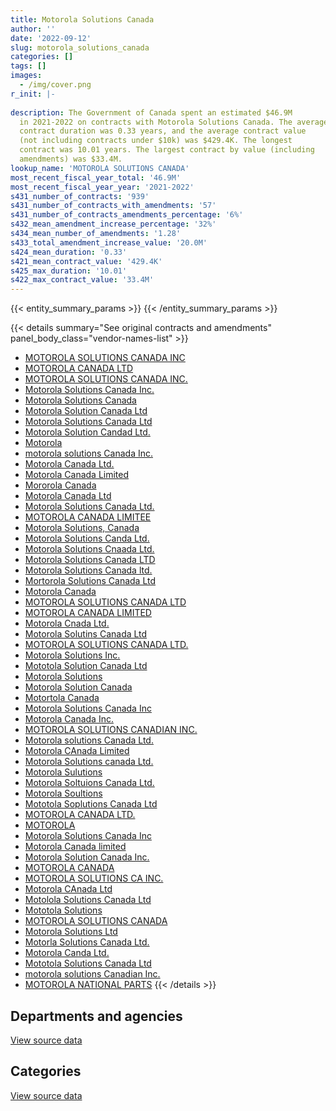 ```yaml
---
title: Motorola Solutions Canada
author: ''
date: '2022-09-12'
slug: motorola_solutions_canada
categories: []
tags: []
images:
  - /img/cover.png
r_init: |-
  
description: The Government of Canada spent an estimated $46.9M
  in 2021-2022 on contracts with Motorola Solutions Canada. The average
  contract duration was 0.33 years, and the average contract value
  (not including contracts under $10k) was $429.4K. The longest
  contract was 10.01 years. The largest contract by value (including
  amendments) was $33.4M.
lookup_name: 'MOTOROLA SOLUTIONS CANADA'
most_recent_fiscal_year_total: '46.9M'
most_recent_fiscal_year_year: '2021-2022'
s431_number_of_contracts: '939'
s431_number_of_contracts_with_amendments: '57'
s431_number_of_contracts_amendments_percentage: '6%'
s432_mean_amendment_increase_percentage: '32%'
s434_mean_number_of_amendments: '1.28'
s433_total_amendment_increase_value: '20.0M'
s424_mean_duration: '0.33'
s421_mean_contract_value: '429.4K'
s425_max_duration: '10.01'
s422_max_contract_value: '33.4M'
---
```


<script src="/rmarkdown-libs/htmlwidgets/htmlwidgets.js"></script>
<link href="/rmarkdown-libs/datatables-css/datatables-crosstalk.css" rel="stylesheet" />
<script src="/rmarkdown-libs/datatables-binding/datatables.js"></script>
<script src="/rmarkdown-libs/jquery/jquery-3.6.0.min.js"></script>
<link href="/rmarkdown-libs/dt-core-bootstrap/css/dataTables.bootstrap.min.css" rel="stylesheet" />
<link href="/rmarkdown-libs/dt-core-bootstrap/css/dataTables.bootstrap.extra.css" rel="stylesheet" />
<script src="/rmarkdown-libs/dt-core-bootstrap/js/jquery.dataTables.min.js"></script>
<script src="/rmarkdown-libs/dt-core-bootstrap/js/dataTables.bootstrap.min.js"></script>
<link href="/rmarkdown-libs/crosstalk/css/crosstalk.min.css" rel="stylesheet" />
<script src="/rmarkdown-libs/crosstalk/js/crosstalk.min.js"></script>
<script src="/rmarkdown-libs/htmlwidgets/htmlwidgets.js"></script>
<link href="/rmarkdown-libs/datatables-css/datatables-crosstalk.css" rel="stylesheet" />
<script src="/rmarkdown-libs/datatables-binding/datatables.js"></script>
<script src="/rmarkdown-libs/jquery/jquery-3.6.0.min.js"></script>
<link href="/rmarkdown-libs/dt-core-bootstrap/css/dataTables.bootstrap.min.css" rel="stylesheet" />
<link href="/rmarkdown-libs/dt-core-bootstrap/css/dataTables.bootstrap.extra.css" rel="stylesheet" />
<script src="/rmarkdown-libs/dt-core-bootstrap/js/jquery.dataTables.min.js"></script>
<script src="/rmarkdown-libs/dt-core-bootstrap/js/dataTables.bootstrap.min.js"></script>
<link href="/rmarkdown-libs/crosstalk/css/crosstalk.min.css" rel="stylesheet" />
<script src="/rmarkdown-libs/crosstalk/js/crosstalk.min.js"></script>

{{< entity_summary_params >}}
{{< /entity_summary_params >}}

{{< details summary="See original contracts and amendments" panel_body_class="vendor-names-list" >}}
- [MOTOROLA SOLUTIONS CANADA INC](https://search.open.canada.ca/en/ct/?sort=contract_value_f%20desc&page=1&search_text=%22MOTOROLA%20SOLUTIONS%20CANADA%20INC%22)
- [MOTOROLA CANADA LTD](https://search.open.canada.ca/en/ct/?sort=contract_value_f%20desc&page=1&search_text=%22MOTOROLA%20CANADA%20LTD%22)
- [MOTOROLA SOLUTIONS CANADA INC.](https://search.open.canada.ca/en/ct/?sort=contract_value_f%20desc&page=1&search_text=%22MOTOROLA%20SOLUTIONS%20CANADA%20INC.%22)
- [Motorola Solutions Canada Inc.](https://search.open.canada.ca/en/ct/?sort=contract_value_f%20desc&page=1&search_text=%22Motorola%20Solutions%20Canada%20Inc.%22)
- [Motorola Solutions Canada](https://search.open.canada.ca/en/ct/?sort=contract_value_f%20desc&page=1&search_text=%22Motorola%20Solutions%20Canada%22)
- [Motorola Solution Canada Ltd](https://search.open.canada.ca/en/ct/?sort=contract_value_f%20desc&page=1&search_text=%22Motorola%20Solution%20Canada%20Ltd%22)
- [Motorola Solutions Canada Ltd](https://search.open.canada.ca/en/ct/?sort=contract_value_f%20desc&page=1&search_text=%22Motorola%20Solutions%20Canada%20Ltd%22)
- [Motorola Solution Candad Ltd.](https://search.open.canada.ca/en/ct/?sort=contract_value_f%20desc&page=1&search_text=%22Motorola%20Solution%20Candad%20Ltd.%22)
- [Motorola](https://search.open.canada.ca/en/ct/?sort=contract_value_f%20desc&page=1&search_text=%22Motorola%22)
- [motorola solutions Canada Inc.](https://search.open.canada.ca/en/ct/?sort=contract_value_f%20desc&page=1&search_text=%22motorola%20solutions%20Canada%20Inc.%22)
- [Motorola Canada Ltd.](https://search.open.canada.ca/en/ct/?sort=contract_value_f%20desc&page=1&search_text=%22Motorola%20Canada%20Ltd.%22)
- [Motorola Canada Limited](https://search.open.canada.ca/en/ct/?sort=contract_value_f%20desc&page=1&search_text=%22Motorola%20Canada%20Limited%22)
- [Mororola Canada](https://search.open.canada.ca/en/ct/?sort=contract_value_f%20desc&page=1&search_text=%22Mororola%20Canada%22)
- [Motorola Canada Ltd](https://search.open.canada.ca/en/ct/?sort=contract_value_f%20desc&page=1&search_text=%22Motorola%20Canada%20Ltd%22)
- [Motorola Solutions Canada Ltd.](https://search.open.canada.ca/en/ct/?sort=contract_value_f%20desc&page=1&search_text=%22Motorola%20Solutions%20Canada%20Ltd.%22)
- [MOTOROLA CANADA LIMITEE](https://search.open.canada.ca/en/ct/?sort=contract_value_f%20desc&page=1&search_text=%22MOTOROLA%20CANADA%20LIMITEE%22)
- [Motorola Solutions, Canada](https://search.open.canada.ca/en/ct/?sort=contract_value_f%20desc&page=1&search_text=%22Motorola%20Solutions%2c%20Canada%22)
- [Motorola Solutions Canda Ltd.](https://search.open.canada.ca/en/ct/?sort=contract_value_f%20desc&page=1&search_text=%22Motorola%20Solutions%20Canda%20Ltd.%22)
- [Motorola Solutions Cnaada Ltd.](https://search.open.canada.ca/en/ct/?sort=contract_value_f%20desc&page=1&search_text=%22Motorola%20Solutions%20Cnaada%20Ltd.%22)
- [Motorola Solutions Canada LTD](https://search.open.canada.ca/en/ct/?sort=contract_value_f%20desc&page=1&search_text=%22Motorola%20Solutions%20Canada%20LTD%22)
- [Motorola Solutions Canada ltd.](https://search.open.canada.ca/en/ct/?sort=contract_value_f%20desc&page=1&search_text=%22Motorola%20Solutions%20Canada%20ltd.%22)
- [Mortorola Solutions Canada Ltd](https://search.open.canada.ca/en/ct/?sort=contract_value_f%20desc&page=1&search_text=%22Mortorola%20Solutions%20Canada%20Ltd%22)
- [Motorola Canada](https://search.open.canada.ca/en/ct/?sort=contract_value_f%20desc&page=1&search_text=%22Motorola%20Canada%22)
- [MOTOROLA SOLUTIONS CANADA LTD](https://search.open.canada.ca/en/ct/?sort=contract_value_f%20desc&page=1&search_text=%22MOTOROLA%20SOLUTIONS%20CANADA%20LTD%22)
- [MOTOROLA CANADA LIMITED](https://search.open.canada.ca/en/ct/?sort=contract_value_f%20desc&page=1&search_text=%22MOTOROLA%20CANADA%20LIMITED%22)
- [Motorola Cnada Ltd.](https://search.open.canada.ca/en/ct/?sort=contract_value_f%20desc&page=1&search_text=%22Motorola%20Cnada%20Ltd.%22)
- [Motorola Solutins Canada Ltd](https://search.open.canada.ca/en/ct/?sort=contract_value_f%20desc&page=1&search_text=%22Motorola%20Solutins%20Canada%20Ltd%22)
- [MOTOROLA SOLUTIONS CANADA LTD.](https://search.open.canada.ca/en/ct/?sort=contract_value_f%20desc&page=1&search_text=%22MOTOROLA%20SOLUTIONS%20CANADA%20LTD.%22)
- [Motorola Solutions Inc.](https://search.open.canada.ca/en/ct/?sort=contract_value_f%20desc&page=1&search_text=%22Motorola%20Solutions%20Inc.%22)
- [Mototola Solution Canada Ltd](https://search.open.canada.ca/en/ct/?sort=contract_value_f%20desc&page=1&search_text=%22Mototola%20Solution%20Canada%20Ltd%22)
- [Motorola Solutions](https://search.open.canada.ca/en/ct/?sort=contract_value_f%20desc&page=1&search_text=%22Motorola%20Solutions%22)
- [Motorola Solution Canada](https://search.open.canada.ca/en/ct/?sort=contract_value_f%20desc&page=1&search_text=%22Motorola%20Solution%20Canada%22)
- [Motortola Canada](https://search.open.canada.ca/en/ct/?sort=contract_value_f%20desc&page=1&search_text=%22Motortola%20Canada%22)
- [Motorola Solutions Canada Inc](https://search.open.canada.ca/en/ct/?sort=contract_value_f%20desc&page=1&search_text=%22Motorola%20Solutions%20Canada%20Inc%22)
- [Motorola Canada Inc.](https://search.open.canada.ca/en/ct/?sort=contract_value_f%20desc&page=1&search_text=%22Motorola%20Canada%20Inc.%22)
- [MOTOROLA SOLUTIONS CANADIAN INC.](https://search.open.canada.ca/en/ct/?sort=contract_value_f%20desc&page=1&search_text=%22MOTOROLA%20SOLUTIONS%20CANADIAN%20INC.%22)
- [Motorola solutions Canada Ltd.](https://search.open.canada.ca/en/ct/?sort=contract_value_f%20desc&page=1&search_text=%22Motorola%20solutions%20Canada%20Ltd.%22)
- [Motorola CAnada Limited](https://search.open.canada.ca/en/ct/?sort=contract_value_f%20desc&page=1&search_text=%22Motorola%20CAnada%20Limited%22)
- [Motorola Solutions canada Ltd.](https://search.open.canada.ca/en/ct/?sort=contract_value_f%20desc&page=1&search_text=%22Motorola%20Solutions%20canada%20Ltd.%22)
- [Motorola Sulutions](https://search.open.canada.ca/en/ct/?sort=contract_value_f%20desc&page=1&search_text=%22Motorola%20Sulutions%22)
- [Motorola Soltuions Canada Ltd.](https://search.open.canada.ca/en/ct/?sort=contract_value_f%20desc&page=1&search_text=%22Motorola%20Soltuions%20Canada%20Ltd.%22)
- [Motorola Soultions](https://search.open.canada.ca/en/ct/?sort=contract_value_f%20desc&page=1&search_text=%22Motorola%20Soultions%22)
- [Mototola Soplutions Canada Ltd](https://search.open.canada.ca/en/ct/?sort=contract_value_f%20desc&page=1&search_text=%22Mototola%20Soplutions%20Canada%20Ltd%22)
- [MOTOROLA CANADA LTD.](https://search.open.canada.ca/en/ct/?sort=contract_value_f%20desc&page=1&search_text=%22MOTOROLA%20CANADA%20LTD.%22)
- [MOTOROLA](https://search.open.canada.ca/en/ct/?sort=contract_value_f%20desc&page=1&search_text=%22MOTOROLA%22)
- [Motorola Solutions Canada Inc](https://search.open.canada.ca/en/ct/?sort=contract_value_f%20desc&page=1&search_text=%22Motorola%20Solutions%20%20Canada%20Inc%22)
- [Motorola Canada limited](https://search.open.canada.ca/en/ct/?sort=contract_value_f%20desc&page=1&search_text=%22Motorola%20Canada%20limited%22)
- [Motorola Solution Canada Inc.](https://search.open.canada.ca/en/ct/?sort=contract_value_f%20desc&page=1&search_text=%22Motorola%20Solution%20Canada%20Inc.%22)
- [MOTOROLA CANADA](https://search.open.canada.ca/en/ct/?sort=contract_value_f%20desc&page=1&search_text=%22MOTOROLA%20CANADA%22)
- [MOTOROLA SOLUTIONS CA INC.](https://search.open.canada.ca/en/ct/?sort=contract_value_f%20desc&page=1&search_text=%22MOTOROLA%20SOLUTIONS%20CA%20INC.%22)
- [Motorola CAnada Ltd](https://search.open.canada.ca/en/ct/?sort=contract_value_f%20desc&page=1&search_text=%22Motorola%20CAnada%20Ltd%22)
- [Motolola Solutions Canada Ltd](https://search.open.canada.ca/en/ct/?sort=contract_value_f%20desc&page=1&search_text=%22Motolola%20Solutions%20Canada%20Ltd%22)
- [Mototola Solutions](https://search.open.canada.ca/en/ct/?sort=contract_value_f%20desc&page=1&search_text=%22Mototola%20Solutions%22)
- [MOTOROLA SOLUTIONS CANADA](https://search.open.canada.ca/en/ct/?sort=contract_value_f%20desc&page=1&search_text=%22MOTOROLA%20SOLUTIONS%20CANADA%22)
- [Motorola Solutions Ltd](https://search.open.canada.ca/en/ct/?sort=contract_value_f%20desc&page=1&search_text=%22Motorola%20Solutions%20Ltd%22)
- [Motorla Solutions Canada Ltd.](https://search.open.canada.ca/en/ct/?sort=contract_value_f%20desc&page=1&search_text=%22Motorla%20Solutions%20Canada%20Ltd.%22)
- [Motorola Canda Ltd.](https://search.open.canada.ca/en/ct/?sort=contract_value_f%20desc&page=1&search_text=%22Motorola%20Canda%20Ltd.%22)
- [Mototola Solutions Canada Ltd](https://search.open.canada.ca/en/ct/?sort=contract_value_f%20desc&page=1&search_text=%22Mototola%20Solutions%20Canada%20Ltd%22)
- [motorola solutions Canadian Inc.](https://search.open.canada.ca/en/ct/?sort=contract_value_f%20desc&page=1&search_text=%22motorola%20solutions%20Canadian%20Inc.%22)
- [MOTOROLA NATIONAL PARTS](https://search.open.canada.ca/en/ct/?sort=contract_value_f%20desc&page=1&search_text=%22MOTOROLA%20NATIONAL%20PARTS%22)
{{< /details >}}

## Departments and agencies

<div id="htmlwidget-1" style="width:100%;height:auto;" class="datatables html-widget"></div>
<script type="application/json" data-for="htmlwidget-1">{"x":{"style":"bootstrap","filter":"none","vertical":false,"data":[["<a href=\"/departments/cbsa-asfc/\">Canada Border Services Agency<\/a>","<a href=\"/departments/csc-scc/\">Correctional Service of Canada<\/a>","<a href=\"/departments/dfatd-maecd/\">Global Affairs Canada<\/a>","<a href=\"/departments/dfo-mpo/\">Fisheries and Oceans Canada<\/a>","<a href=\"/departments/dnd-mdn/\">National Defence<\/a>","<a href=\"/departments/ec/\">Environment and Climate Change Canada<\/a>","<a href=\"/departments/ic/\">Innovation, Science and Economic Development Canada<\/a>","<a href=\"/departments/pc/\">Parks Canada<\/a>","<a href=\"/departments/pwgsc-tpsgc/\">Public Services and Procurement Canada<\/a>","<a href=\"/departments/rcmp-grc/\">Royal Canadian Mounted Police<\/a>"],[1721148.38,7705417.95,null,4820290.64,15147675.13,11144.34,682726.2,81776.02,773106.26,53185356.99],[1380866.69,15631593.25,17383.92,5812557.25,9281958.69,159447.32,null,517754.04,93508.92,35308442.82],[4875918.77,622461.97,null,2102939.56,12407034.89,491428.73,null,71721.35,462270.42,49548512.7],[2286439.04,1108799.7,null,1701830.75,3584338.42,1678124.48,null,63178.16,833999.2,35606632.99]],"container":"<table class=\"table table-striped table-hover row-border order-column display\">\n  <thead>\n    <tr>\n      <th>Department<\/th>\n      <th>2018-2019<\/th>\n      <th>2019-2020<\/th>\n      <th>2020-2021<\/th>\n      <th>2021-2022<\/th>\n    <\/tr>\n  <\/thead>\n<\/table>","options":{"order":[[4,"desc"]],"pageLength":10,"autoWidth":true,"columnDefs":[{"targets":1,"render":"function(data, type, row, meta) {\n    return type !== 'display' ? data : DTWidget.formatCurrency(data, \"$\", 2, 3, \",\", \".\", true, null);\n  }"},{"targets":2,"render":"function(data, type, row, meta) {\n    return type !== 'display' ? data : DTWidget.formatCurrency(data, \"$\", 2, 3, \",\", \".\", true, null);\n  }"},{"targets":3,"render":"function(data, type, row, meta) {\n    return type !== 'display' ? data : DTWidget.formatCurrency(data, \"$\", 2, 3, \",\", \".\", true, null);\n  }"},{"targets":4,"render":"function(data, type, row, meta) {\n    return type !== 'display' ? data : DTWidget.formatCurrency(data, \"$\", 2, 3, \",\", \".\", true, null);\n  }"},{"width":"16%","targets":[1,2,3,4]},{"className":"dt-right","targets":[1,2,3,4]}],"orderClasses":false}},"evals":["options.columnDefs.0.render","options.columnDefs.1.render","options.columnDefs.2.render","options.columnDefs.3.render"],"jsHooks":[]}</script>
<p class="text-right">
<a href="https://github.com/GoC-Spending/contracts-data/tree/main/data/out/vendors/motorola_solutions_canada/summary_by_fiscal_year_by_department.csv" class="source-data-link btn btn-link">View source data</a>
</p>

## Categories

<div id="htmlwidget-2" style="width:100%;height:auto;" class="datatables html-widget"></div>
<script type="application/json" data-for="htmlwidget-2">{"x":{"style":"bootstrap","filter":"none","vertical":false,"data":[["<a href=\"/categories/facilities_and_construction/\">Facilities and construction<\/a>","<a href=\"/categories/office_management/\">Office management<\/a>","<a href=\"/categories/defence/\">Defence<\/a>","<a href=\"/categories/professional_services/\">Professional services<\/a>","<a href=\"/categories/information_technology/\">Information technology<\/a>","<a href=\"/categories/transportation_and_logistics/\">Transportation and logistics<\/a>","<a href=\"/categories/industrial_products_and_services/\">Industrial products and services<\/a>","<a href=\"/categories/human_capital/\">Human capital<\/a>"],[449135.52,null,15009980.23,1011094.5,66460422.56,114218.16,1033082.28,50708.66],[618076.16,null,8936624.68,82566.5,57128093.36,43368.57,1323667.48,71116.17],[1116695.03,null,12407034.89,12629.62,55480357.29,15066.32,1550505.25,null],[1350899.12,103886.22,3418299.18,110650.73,39737884.84,107875.76,1885632.64,148214.24]],"container":"<table class=\"table table-striped table-hover row-border order-column display\">\n  <thead>\n    <tr>\n      <th>Category<\/th>\n      <th>2018-2019<\/th>\n      <th>2019-2020<\/th>\n      <th>2020-2021<\/th>\n      <th>2021-2022<\/th>\n    <\/tr>\n  <\/thead>\n<\/table>","options":{"order":[[4,"desc"]],"dom":"t","pageLength":30,"autoWidth":true,"columnDefs":[{"targets":1,"render":"function(data, type, row, meta) {\n    return type !== 'display' ? data : DTWidget.formatCurrency(data, \"$\", 2, 3, \",\", \".\", true, null);\n  }"},{"targets":2,"render":"function(data, type, row, meta) {\n    return type !== 'display' ? data : DTWidget.formatCurrency(data, \"$\", 2, 3, \",\", \".\", true, null);\n  }"},{"targets":3,"render":"function(data, type, row, meta) {\n    return type !== 'display' ? data : DTWidget.formatCurrency(data, \"$\", 2, 3, \",\", \".\", true, null);\n  }"},{"targets":4,"render":"function(data, type, row, meta) {\n    return type !== 'display' ? data : DTWidget.formatCurrency(data, \"$\", 2, 3, \",\", \".\", true, null);\n  }"},{"width":"16%","targets":[1,2,3,4]},{"className":"dt-right","targets":[1,2,3,4]}],"orderClasses":false,"lengthMenu":[10,25,30,50,100]}},"evals":["options.columnDefs.0.render","options.columnDefs.1.render","options.columnDefs.2.render","options.columnDefs.3.render"],"jsHooks":[]}</script>
<p class="text-right">
<a href="https://github.com/GoC-Spending/contracts-data/tree/main/data/out/vendors/motorola_solutions_canada/summary_by_fiscal_year_by_category.csv" class="source-data-link btn btn-link">View source data</a>
</p>
